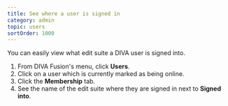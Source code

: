 ```yaml
---
title: See where a user is signed in
category: admin
topic: users
sortOrder: 1000
---
```


You can easily view what edit suite a DIVA user is signed into.

<ol>

  <li>From DIVA Fusion's menu, click <strong>Users</strong>.</li>

  <li>Click on a user which is currently marked as being online.</li>

  <li>Click the <strong>Membership</strong> tab.</li>

  <li>See the name of the edit suite where they are signed in next to <strong>Signed into</strong>.</li>

</ol>
